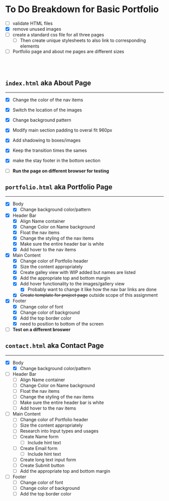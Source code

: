 # To Do Breakdown for Basic Portfolio

- [ ] validate HTML files
- [X] remove unused images
- [ ] create a standard css file for all three pages
  - [ ] Then create unique stylesheets to also link to corresponding elements
- [ ] Portfolio page and about me pages are different sizes
<br>
<br>


## `index.html` aka About Page
---

- [x] Change the color of the nav items
- [x] Switch the location of the images
- [x] Change background pattern
- [x] Modify main section padding to overal fit 960px
- [x] Add shadowing to boxes/images
- [X] Keep the transition times the sames
- [x] make the stay footer in the bottom section
- [ ] **Run the page on different browser for testing**


## `portfolio.html` aka Portfolio Page
---
- [x] Body
  - [x] Change background color/pattern
- [x] Header Bar
  - [x] Align Name container
  - [x] Change Color on Name background
  - [x] Float the nav items
  - [x] Change the styling of the nav items
  - [x] Make sure the entire header bar is white
  - [x] Add hover to the nav items
- [x] Main Content
  - [x] Change color of Portfolio header
  - [x] Size the content appropriately
  - [x] Create galley view with WIP added but names are listed
  - [x] Add the appropriate top and bottom margin
  - [X] Add hover functionality to the images/gallery  view
    - [X] Probably want to change it like how the nav bar links are done
  - [x] ~~Create template for project page~~ outside scope of this assignment
- [x] Footer
  - [x] Change color of font
  - [x] Change color of background
  - [x] Add the top border color
  - [x] need to position to bottom of the screen
- [ ] **Test on a different broswer**

## `contact.html` aka Contact Page
---
- [x] Body
  - [x] Change background color/pattern
- [ ] Header Bar
  - [ ] Align Name container
  - [ ] Change Color on Name background
  - [ ] Float the nav items
  - [ ] Change the styling of the nav items
  - [ ] Make sure the entire header bar is white
  - [ ] Add hover to the nav items
- [ ] Main Content
  - [ ] Change color of Portfolio header
  - [ ] Size the content appropriately
  - [ ] Research into Input types and usages
  - [ ] Create Name form
    - [ ] Include hint text
  - [ ] Create Email form
    - [ ] Include hint text
  - [ ] Create long text input form
  - [ ] Create Submit button
  - [ ] Add the appropriate top and bottom margin
- [ ] Footer
  - [ ] Change color of font
  - [ ] Change color of background
  - [ ] Add the top border color

